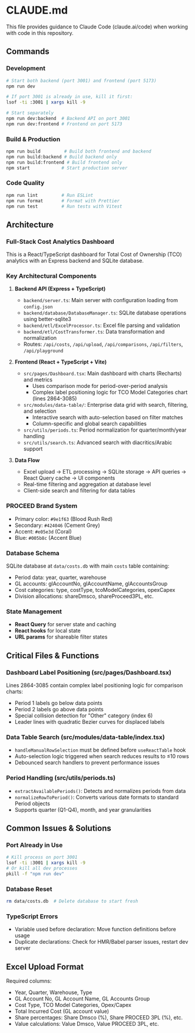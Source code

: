 # CLAUDE.md

This file provides guidance to Claude Code (claude.ai/code) when working with code in this repository.

## Commands

### Development
```bash
# Start both backend (port 3001) and frontend (port 5173)
npm run dev

# If port 3001 is already in use, kill it first:
lsof -ti :3001 | xargs kill -9

# Start separately
npm run dev:backend  # Backend API on port 3001
npm run dev:frontend # Frontend on port 5173
```

### Build & Production
```bash
npm run build         # Build both frontend and backend
npm run build:backend # Build backend only
npm run build:frontend # Build frontend only
npm start            # Start production server
```

### Code Quality
```bash
npm run lint         # Run ESLint
npm run format       # Format with Prettier
npm run test         # Run tests with Vitest
```

## Architecture

### Full-Stack Cost Analytics Dashboard
This is a React/TypeScript dashboard for Total Cost of Ownership (TCO) analytics with an Express backend and SQLite database.

### Key Architectural Components

1. **Backend API (Express + TypeScript)**
   - `backend/server.ts`: Main server with configuration loading from `config.json`
   - `backend/database/DatabaseManager.ts`: SQLite database operations using better-sqlite3
   - `backend/etl/ExcelProcessor.ts`: Excel file parsing and validation
   - `backend/etl/CostTransformer.ts`: Data transformation and normalization
   - Routes: `/api/costs`, `/api/upload`, `/api/comparisons`, `/api/filters`, `/api/playground`

2. **Frontend (React + TypeScript + Vite)**
   - `src/pages/Dashboard.tsx`: Main dashboard with charts (Recharts) and metrics
     - Uses comparison mode for period-over-period analysis
     - Complex label positioning logic for TCO Model Categories chart (lines 2864-3085)
   - `src/modules/data-table/`: Enterprise data grid with search, filtering, and selection
     - Interactive search with auto-selection based on filter matches
     - Column-specific and global search capabilities
   - `src/utils/periods.ts`: Period normalization for quarter/month/year handling
   - `src/utils/search.ts`: Advanced search with diacritics/Arabic support

3. **Data Flow**
   - Excel upload → ETL processing → SQLite storage → API queries → React Query cache → UI components
   - Real-time filtering and aggregation at database level
   - Client-side search and filtering for data tables

### PROCEED Brand System
- Primary color: `#9e1f63` (Blood Rush Red)
- Secondary: `#424046` (Cement Grey)
- Accent: `#e05e3d` (Coral)
- Blue: `#005b8c` (Accent Blue)

### Database Schema
SQLite database at `data/costs.db` with main `costs` table containing:
- Period data: year, quarter, warehouse
- GL accounts: glAccountNo, glAccountName, glAccountsGroup
- Cost categories: type, costType, tcoModelCategories, opexCapex
- Division allocations: shareDmsco, shareProceed3PL, etc.

### State Management
- **React Query** for server state and caching
- **React hooks** for local state
- **URL params** for shareable filter states

## Critical Files & Functions

### Dashboard Label Positioning (src/pages/Dashboard.tsx)
Lines 2864-3085 contain complex label positioning logic for comparison charts:
- Period 1 labels go below data points
- Period 2 labels go above data points
- Special collision detection for "Other" category (index 6)
- Leader lines with quadratic Bezier curves for displaced labels

### Data Table Search (src/modules/data-table/index.tsx)
- `handleManualRowSelection` must be defined before `useReactTable` hook
- Auto-selection logic triggered when search reduces results to ≤10 rows
- Debounced search handlers to prevent performance issues

### Period Handling (src/utils/periods.ts)
- `extractAvailablePeriods()`: Detects and normalizes periods from data
- `normalizeRowToPeriod()`: Converts various date formats to standard Period objects
- Supports quarter (Q1-Q4), month, and year granularities

## Common Issues & Solutions

### Port Already in Use
```bash
# Kill process on port 3001
lsof -ti :3001 | xargs kill -9
# Or kill all dev processes
pkill -f "npm run dev"
```

### Database Reset
```bash
rm data/costs.db  # Delete database to start fresh
```

### TypeScript Errors
- Variable used before declaration: Move function definitions before usage
- Duplicate declarations: Check for HMR/Babel parser issues, restart dev server

## Excel Upload Format
Required columns:
- Year, Quarter, Warehouse, Type
- GL Account No, GL Account Name, GL Accounts Group
- Cost Type, TCO Model Categories, Opex/Capex
- Total Incurred Cost (GL account value)
- Share percentages: Share Dmsco (%), Share PROCEED 3PL (%), etc.
- Value calculations: Value Dmsco, Value PROCEED 3PL, etc.